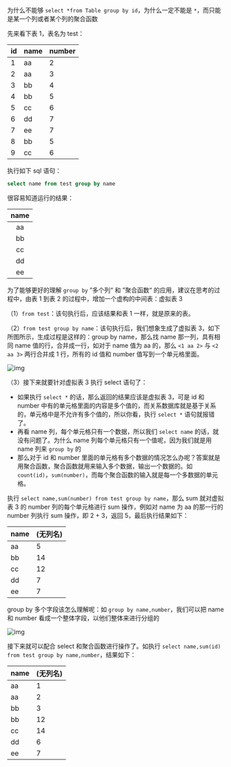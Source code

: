
为什么不能够 `select *from Table group by id`，为什么一定不能是 `*`，而只能是某一个列或者某个列的聚合函数

先来看下表 1，表名为 test：

| id   | name | number |
| :--- | :--- | :----- |
| 1    | aa   | 2      |
| 2    | aa   | 3      |
| 3    | bb   | 4      |
| 4    | bb   | 5      |
| 5    | cc   | 6      |
| 6    | dd   | 7      |
| 7    | ee   | 7      |
| 8    | bb   | 5      |
| 9    | cc   | 6      |

执行如下 sql 语句：

```sql
select name from test group by name
```

很容易知道运行的结果：

| name |
| :--: |
|  aa  |
|  bb  |
|  cc  |
|  dd  |
|  ee  |

为了能够更好的理解 `group by` ”多个列“ 和 ”聚合函数“ 的应用，建议在思考的过程中，由表 1 到表 2 的过程中，增加一个虚构的中间表：虚拟表 3

（1）`from test`：该句执行后，应该结果和表 1 一样，就是原来的表。

（2）`from test group by name`：该句执行后，我们想象生成了虚拟表 3，如下所图所示，生成过程是这样的：group by name，那么找 name 那一列，具有相同 name 值的行，合并成一行，如对于 name 值为 aa 的，那么 `<1 aa 2>` 与 `<2 aa 3>` 两行合并成 1 行，所有的 id 值和 number 值写到一个单元格里面。

![img](.assets/image-20221217142215439.png)

（3）接下来就要针对虚拟表 3 执行 select 语句了：

- 如果执行 `select *` 的话，那么返回的结果应该是虚拟表 3，可是 id 和 number 中有的单元格里面的内容是多个值的，而关系数据库就是基于关系的，单元格中是不允许有多个值的，所以你看，执行 `select *` 语句就报错了。
- 再看 name 列，每个单元格只有一个数据，所以我们 `select name` 的话，就没有问题了。为什么 name 列每个单元格只有一个值呢，因为我们就是用 name 列来 `group by` 的
- 那么对于 id 和 number 里面的单元格有多个数据的情况怎么办呢？答案就是用聚合函数，聚合函数就用来输入多个数据，输出一个数据的。如 `count(id)`，`sum(number)`，而每个聚合函数的输入就是每一个多数据的单元格。

执行 `select name,sum(number) from test group by name`，那么 sum 就对虚拟表 3 的 number 列的每个单元格进行 sum 操作，例如对 name 为 aa 的那一行的 number 列执行 sum 操作，即 2 + 3，返回 5，最后执行结果如下：

| name | (无列名) |
| :--- | :------- |
| aa   | 5        |
| bb   | 14       |
| cc   | 12       |
| dd   | 7        |
| ee   | 7        |

group by 多个字段该怎么理解呢：如 `group by name,number`，我们可以把 name 和 number 看成一个整体字段，以他们整体来进行分组的

![img](.assets/image-20221217142204907.png)

接下来就可以配合 select 和聚合函数进行操作了。如执行 `select name,sum(id) from test group by name,number`，结果如下：

| name | (无列名)  |
| :--- | :------- |
| aa   | 1        |
| aa   | 2        |
| bb   | 3        |
| bb   | 12       |
| cc   | 14       |
| dd   | 6        |
| ee   | 7        |

